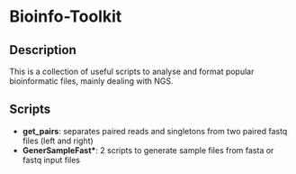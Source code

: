 # Bioinfo-Toolkit

## Description

This is a collection of useful scripts to analyse and format popular bioinformatic files, mainly dealing with NGS.

## Scripts

* **get_pairs**: separates paired reads and singletons from two paired fastq files (left and right)
* **GenerSampleFast\***: 2 scripts to generate sample files from fasta or fastq input files 

